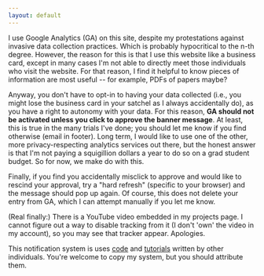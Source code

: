```yaml
---
layout: default
---
```


I use Google Analytics (GA) on this site, despite my protestations against invasive data collection practices. Which is probably hypocritical to the n-th degree. However, the reason for this is that I use this website like a business card, except in many cases I'm not able to directly meet those individuals who visit the website. For that reason, I find it helpful to know pieces of information are most useful -- for example, PDFs of papers maybe? 

Anyway, you don't have to opt-in to having your data collected (i.e., you might lose the business card in your satchel as I always accidentally do), as you have a right to autonomy with your data. For this reason, __GA should not be activated unless you click to approve the banner message__. At least, this is true in the many trials I've done; you should let me know if you find otherwise (email in footer). Long term, I would like to use one of the other, more privacy-respecting analytics services out there, but the honest answer is that I'm not paying a squigillion dollars a year to do so on a grad student budget. So for now, we make do with this.

Finally, if you find you accidentally misclick to approve and would like to rescind your approval, try a "hard refresh" (specific to your browser) and the message should pop up again. Of course, this does not delete your entry from GA, which I can attempt manually if you let me know.

(Real finally:) There is a YouTube video embedded in my projects page. I cannot figure out a way to disable tracking from it (I don't 'own' the video in my account), so you may see that tracker appear. Apologies.

This notification system is uses [code](https://jekyllcodex.org/without-plugin/cookie-consent/) and [tutorials](https://www.andyclifton.me/posts/2021/02/jekyll-cookie-consent/) written by other individuals. You're welcome to copy my system, but you should attribute them.